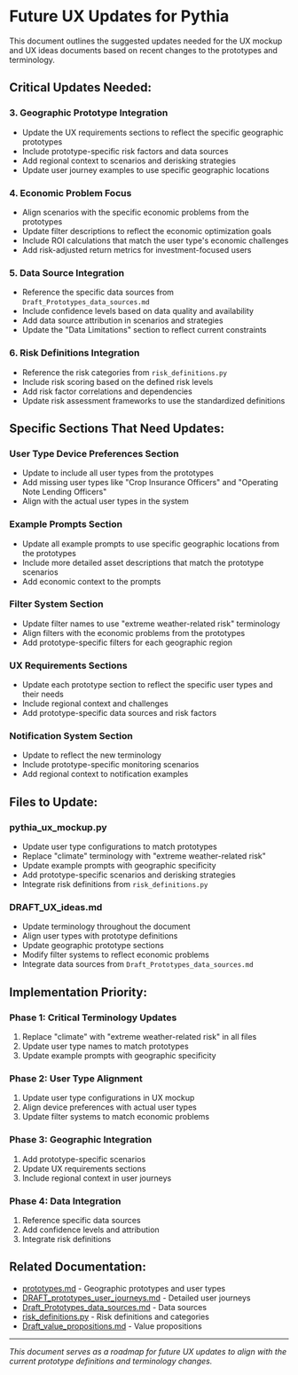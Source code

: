 # Future UX Updates for Pythia

This document outlines the suggested updates needed for the UX mockup and UX ideas documents based on recent changes to the prototypes and terminology.

## **Critical Updates Needed:**

### 3. **Geographic Prototype Integration**
- Update the UX requirements sections to reflect the specific geographic prototypes
- Include prototype-specific risk factors and data sources
- Add regional context to scenarios and derisking strategies
- Update user journey examples to use specific geographic locations

### 4. **Economic Problem Focus**
- Align scenarios with the specific economic problems from the prototypes
- Update filter descriptions to reflect the economic optimization goals
- Include ROI calculations that match the user type's economic challenges
- Add risk-adjusted return metrics for investment-focused users

### 5. **Data Source Integration**
- Reference the specific data sources from `Draft_Prototypes_data_sources.md`
- Include confidence levels based on data quality and availability
- Add data source attribution in scenarios and strategies
- Update the "Data Limitations" section to reflect current constraints

### 6. **Risk Definitions Integration**
- Reference the risk categories from `risk_definitions.py`
- Include risk scoring based on the defined risk levels
- Add risk factor correlations and dependencies
- Update risk assessment frameworks to use the standardized definitions

## **Specific Sections That Need Updates:**

### **User Type Device Preferences Section**
- Update to include all user types from the prototypes
- Add missing user types like "Crop Insurance Officers" and "Operating Note Lending Officers"
- Align with the actual user types in the system

### **Example Prompts Section**
- Update all example prompts to use specific geographic locations from the prototypes
- Include more detailed asset descriptions that match the prototype scenarios
- Add economic context to the prompts

### **Filter System Section**
- Update filter names to use "extreme weather-related risk" terminology
- Align filters with the economic problems from the prototypes
- Add prototype-specific filters for each geographic region

### **UX Requirements Sections**
- Update each prototype section to reflect the specific user types and their needs
- Include regional context and challenges
- Add prototype-specific data sources and risk factors

### **Notification System Section**
- Update to reflect the new terminology
- Include prototype-specific monitoring scenarios
- Add regional context to notification examples

## **Files to Update:**

### **pythia_ux_mockup.py**
- Update user type configurations to match prototypes
- Replace "climate" terminology with "extreme weather-related risk"
- Update example prompts with geographic specificity
- Add prototype-specific scenarios and derisking strategies
- Integrate risk definitions from `risk_definitions.py`

### **DRAFT_UX_ideas.md**
- Update terminology throughout the document
- Align user types with prototype definitions
- Update geographic prototype sections
- Modify filter systems to reflect economic problems
- Integrate data sources from `Draft_Prototypes_data_sources.md`

## **Implementation Priority:**

### **Phase 1: Critical Terminology Updates**
1. Replace "climate" with "extreme weather-related risk" in all files
2. Update user type names to match prototypes
3. Update example prompts with geographic specificity

### **Phase 2: User Type Alignment**
1. Update user type configurations in UX mockup
2. Align device preferences with actual user types
3. Update filter systems to match economic problems

### **Phase 3: Geographic Integration**
1. Add prototype-specific scenarios
2. Update UX requirements sections
3. Include regional context in user journeys

### **Phase 4: Data Integration**
1. Reference specific data sources
2. Add confidence levels and attribution
3. Integrate risk definitions

## **Related Documentation:**
- [prototypes.md](prototypes.md) - Geographic prototypes and user types
- [DRAFT_prototypes_user_journeys.md](DRAFT_prototypes_user_journeys.md) - Detailed user journeys
- [Draft_Prototypes_data_sources.md](Draft_Prototypes_data_sources.md) - Data sources
- [risk_definitions.py](../risk_definitions.py) - Risk definitions and categories
- [Draft_value_propositions.md](Draft_value_propositions.md) - Value propositions

---

*This document serves as a roadmap for future UX updates to align with the current prototype definitions and terminology changes.* 